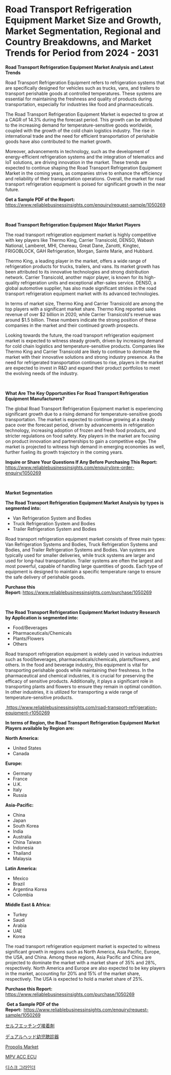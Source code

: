 <p><h1>Road Transport Refrigeration Equipment Market Size and Growth, Market Segmentation, Regional and Country Breakdowns, and Market Trends for Period from 2024 -  2031</h1></p><p><strong>Road Transport Refrigeration Equipment Market Analysis and Latest Trends</strong></p>
<p><p>Road Transport Refrigeration Equipment refers to refrigeration systems that are specifically designed for vehicles such as trucks, vans, and trailers to transport perishable goods at controlled temperatures. These systems are essential for maintaining the freshness and quality of products during transportation, especially for industries like food and pharmaceuticals.</p><p>The Road Transport Refrigeration Equipment Market is expected to grow at a CAGR of 14.3% during the forecast period. This growth can be attributed to the increasing demand for temperature-sensitive goods worldwide, coupled with the growth of the cold chain logistics industry. The rise in international trade and the need for efficient transportation of perishable goods have also contributed to the market growth.</p><p>Moreover, advancements in technology, such as the development of energy-efficient refrigeration systems and the integration of telematics and IoT solutions, are driving innovation in the market. These trends are expected to continue shaping the Road Transport Refrigeration Equipment Market in the coming years, as companies strive to enhance the efficiency and reliability of their transportation operations. Overall, the market for road transport refrigeration equipment is poised for significant growth in the near future.</p></p>
<p><strong>Get a Sample PDF of the Report:&nbsp;</strong> <a href="https://www.reliablebusinessinsights.com/enquiry/request-sample/1050269">https://www.reliablebusinessinsights.com/enquiry/request-sample/1050269</a></p>
<p>&nbsp;</p>
<p><strong>Road Transport Refrigeration Equipment Major Market Players</strong></p>
<p><p>The road transport refrigeration equipment market is highly competitive with key players like Thermo King, Carrier Transicold, DENSO, Wabash National, Lamberet, MHI, Chereau, Great Dane, Zanotti, Kingtec, FRIGOBLOCK, GAH Refrigeration, Morgan, Sainte Marie, and Hubbard. </p><p>Thermo King, a leading player in the market, offers a wide range of refrigeration products for trucks, trailers, and vans. Its market growth has been attributed to its innovative technologies and strong distribution network. Carrier Transicold, another major player, is known for its high-quality refrigeration units and exceptional after-sales service. DENSO, a global automotive supplier, has also made significant strides in the road transport refrigeration equipment market with its advanced technologies.</p><p>In terms of market size, Thermo King and Carrier Transicold are among the top players with a significant market share. Thermo King reported sales revenue of over $2 billion in 2020, while Carrier Transicold's revenue was around $1.5 billion. These numbers indicate the strong position of these companies in the market and their continued growth prospects.</p><p>Looking towards the future, the road transport refrigeration equipment market is expected to witness steady growth, driven by increasing demand for cold chain logistics and temperature-sensitive products. Companies like Thermo King and Carrier Transicold are likely to continue to dominate the market with their innovative solutions and strong industry presence. As the need for refrigerated transportation continues to rise, players in the market are expected to invest in R&D and expand their product portfolios to meet the evolving needs of the industry.</p></p>
<p>&nbsp;</p>
<p><strong>What Are The Key Opportunities For Road Transport Refrigeration Equipment Manufacturers?</strong></p>
<p><p>The global Road Transport Refrigeration Equipment market is experiencing significant growth due to a rising demand for temperature-sensitive goods transportation. The market is expected to continue growing at a steady pace over the forecast period, driven by advancements in refrigeration technology, increasing adoption of frozen and fresh food products, and stricter regulations on food safety. Key players in the market are focusing on product innovation and partnerships to gain a competitive edge. The market is projected to witness high demand in emerging economies as well, further fueling its growth trajectory in the coming years.</p></p>
<p><strong>Inquire or Share Your Questions If Any Before Purchasing This Report:</strong> <a href="https://www.reliablebusinessinsights.com/enquiry/pre-order-enquiry/1050269">https://www.reliablebusinessinsights.com/enquiry/pre-order-enquiry/1050269</a></p>
<p>&nbsp;</p>
<p><strong>Market Segmentation</strong></p>
<p><strong>The Road Transport Refrigeration Equipment Market Analysis by types is segmented into:</strong></p>
<p><ul><li>Van Refrigeration System and Bodies</li><li>Truck Refrigeration System and Bodies</li><li>Trailer Refrigeration System and Bodies</li></ul></p>
<p><p>Road transport refrigeration equipment market consists of three main types: Van Refrigeration Systems and Bodies, Truck Refrigeration Systems and Bodies, and Trailer Refrigeration Systems and Bodies. Van systems are typically used for smaller deliveries, while truck systems are larger and used for long-haul transportation. Trailer systems are often the largest and most powerful, capable of handling large quantities of goods. Each type of equipment is designed to maintain a specific temperature range to ensure the safe delivery of perishable goods.</p></p>
<p><strong>Purchase this Report:&nbsp;</strong><a href="https://www.reliablebusinessinsights.com/purchase/1050269">https://www.reliablebusinessinsights.com/purchase/1050269</a></p>
<p>&nbsp;</p>
<p><strong>The Road Transport Refrigeration Equipment Market Industry Research by Application is segmented into:</strong></p>
<p><ul><li>Food/Beverages</li><li>Pharmaceuticals/Chemicals</li><li>Plants/Flowers</li><li>Others</li></ul></p>
<p><p>Road transport refrigeration equipment is widely used in various industries such as food/beverages, pharmaceuticals/chemicals, plants/flowers, and others. In the food and beverage industry, this equipment is vital for transporting perishable goods while maintaining their freshness. In the pharmaceutical and chemical industries, it is crucial for preserving the efficacy of sensitive products. Additionally, it plays a significant role in transporting plants and flowers to ensure they remain in optimal condition. In other industries, it is utilized for transporting a wide range of temperature-sensitive products.</p></p>
<p><a href="https://www.reliablebusinessinsights.com/road-transport-refrigeration-equipment-r1050269">&nbsp;https://www.reliablebusinessinsights.com/road-transport-refrigeration-equipment-r1050269</a></p>
<p><strong>In terms of Region, the Road Transport Refrigeration Equipment Market Players available by Region are:</strong></p>
<p>
    <p> <strong> North America: </strong>
        <ul>
            <li>United States</li>
            <li>Canada</li>
        </ul>
        </p> 
    <p> <strong> Europe: </strong>
        <ul>
            <li>Germany</li>
            <li>France</li>
            <li>U.K.</li>
            <li>Italy</li>
            <li>Russia</li>
        </ul>
        </p> 
    <p> <strong> Asia-Pacific: </strong>
        <ul>
            <li>China</li>
            <li>Japan</li>
            <li>South Korea</li>
            <li>India</li>
            <li>Australia</li>
            <li>China Taiwan</li>
            <li>Indonesia</li>
            <li>Thailand</li>
            <li>Malaysia</li>
        </ul>
        </p> 
    <p> <strong> Latin America: </strong>
        <ul>
            <li>Mexico</li>
            <li>Brazil</li>
            <li>Argentina Korea</li>
            <li>Colombia</li>
        </ul>
        </p> 
    <p> <strong> Middle East & Africa: </strong>
        <ul>
            <li>Turkey</li>
            <li>Saudi</li>
            <li>Arabia</li>
            <li>UAE</li>
            <li>Korea</li>
        </ul>
    </p>
    </p>
<p><p>The road transport refrigeration equipment market is expected to witness significant growth in regions such as North America, Asia Pacific, Europe, the USA, and China. Among these regions, Asia Pacific and China are projected to dominate the market with a market share of 35% and 28%, respectively. North America and Europe are also expected to be key players in the market, accounting for 20% and 15% of the market share, respectively. The USA is expected to hold a market share of 25%.</p></p>
<p><strong>Purchase this Report: </strong><a href="https://www.reliablebusinessinsights.com/purchase/1050269">https://www.reliablebusinessinsights.com/purchase/1050269</a></p>
<p>&nbsp;<strong>Get a Sample PDF of the Report:&nbsp;&nbsp;</strong><a href="https://www.reliablebusinessinsights.com/enquiry/request-sample/1050269">https://www.reliablebusinessinsights.com/enquiry/request-sample/1050269</a></p>
<p><strong></strong></p>
<p><p><a href="https://medium.com/@jackpeters644/%E5%9C%B0%E7%90%83%E8%A6%8F%E6%A8%A1%E3%81%AE%E3%82%BB%E3%83%AB%E3%83%95%E3%82%A8%E3%83%83%E3%83%81%E3%83%B3%E3%82%B0%E6%8E%A5%E7%9D%80%E5%89%A4%E5%B8%82%E5%A0%B4%E3%81%AE%E7%8A%B6%E6%B3%81-2024%E5%B9%B4-2031%E5%B9%B4-%E3%81%8A%E3%82%88%E3%81%B3%E5%9C%B0%E5%9F%9F-%E8%A3%BD%E5%93%81-%E3%82%A8%E3%83%B3%E3%83%89%E3%83%A6%E3%83%BC%E3%82%B9%E5%88%A5%E3%81%AE%E4%BA%88%E6%B8%AC-974ae800922f">セルフエッチング接着剤</a></p><p><a href="https://medium.com/@elenorkiehn/%E4%B8%96%E7%95%8C%E3%81%AE%E3%83%87%E3%83%A5%E3%82%A2%E3%83%AB%E3%83%98%E3%83%83%E3%83%89%E4%B9%B3%E5%85%90%E7%94%A8%E8%81%B4%E8%A8%BA%E5%99%A8%E5%B8%82%E5%A0%B4%E3%81%AE%E8%A6%8F%E6%A8%A1%E3%81%AF-%E3%81%AE%E5%B9%B4%E9%96%93%E6%88%90%E9%95%B7%E7%8E%87%E3%81%A7%E9%81%94%E6%88%90%E3%81%95%E3%82%8C%E3%82%8B%E3%81%A8%E4%BA%88%E6%83%B3%E3%81%95%E3%82%8C%E3%81%A6%E3%81%8A%E3%82%8A-%E3%81%93%E3%81%AE%E3%83%AC%E3%83%9D%E3%83%BC%E3%83%88%E3%81%AF-%E5%B8%82%E5%A0%B4%E3%81%AE%E6%88%90%E9%95%B7-%E3%83%88%E3%83%AC%E3%83%B3%E3%83%89-%E6%A9%9F%E4%BC%9A-%E3%81%8A%E3%82%88%E3%81%B32024%E5%B9%B4%E3%81%8B%E3%82%892031%E5%B9%B4%E3%81%BE%E3%81%A7%E3%81%AE%E4%BA%88%E6%B8%AC%E3%82%92%E5%90%AB%E3%82%93%E3%81%A7%E3%81%84%E3%81%BE%E3%81%99-ef1db6f3dfb0">デュアルヘッド幼児聴診器</a></p><p><a href="https://github.com/pennyaldbrittonh658/Market-Research-Report-List-1/blob/main/propolis-market.md">Propolis Market</a></p><p><a href="https://github.com/jimahmed0511/Market-Research-Report-List-1/blob/main/3580974162850.md">MPV ACC ECU</a></p><p><a href="https://github.com/ahmadrevanz10/Market-Research-Report-List-1/blob/main/2158821162851.md">디스크 그라인더</a></p></p>